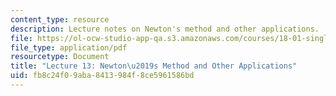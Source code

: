 ```yaml
---
content_type: resource
description: Lecture notes on Newton's method and other applications.
file: https://ol-ocw-studio-app-qa.s3.amazonaws.com/courses/18-01-single-variable-calculus-fall-2006/fb8c24f09aba8413984f8ce5961586bd_lec13.pdf
file_type: application/pdf
resourcetype: Document
title: "Lecture 13: Newton\u2019s Method and Other Applications"
uid: fb8c24f0-9aba-8413-984f-8ce5961586bd
---
```

